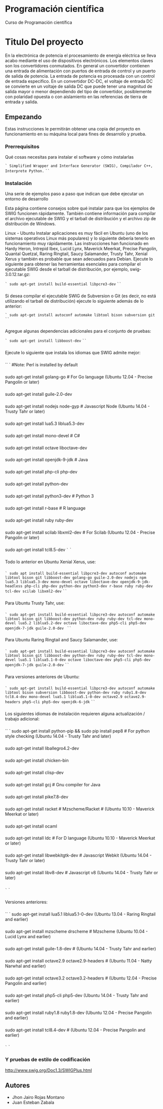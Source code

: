 # Programación científica
Curso de Programación científica 



# Titulo Del proyecto

En la electrónica de potencia el procesamiento de energía eléctrica se lleva acabo mediante el uso de dispositivos electrónicos. Los elementos claves son los convertidores conmutados. En general un convertidor contienen una entrada de alimentación con puertos de entrada de control y un puerto de salida de potencia. La entrada de potencia es procesada con un control de entrada especifico. En un convertidor DC-DC, el voltaje de entrada DC se convierte en un voltaje de salida DC que puede tener una magnitud de salida mayor o menor dependiendo del tipo de convertidor, posiblemente con polaridad opuesta o con aislamiento en las referencias de tierra de entrada y salida.

## Empezando

Estas instrucciones le permitirán obtener una copia del proyecto en funcionamiento en su máquina local para fines de desarrollo y prueba.

### Prerrequisitos

Qué cosas necesitas para instalar el software y cómo instalarlas

`` `
Simplified Wrapper and Interface Generator (SWIG), Compilador C++, Interprete Python.
`` `
`` `
### Instalación

Una serie de ejemplos paso a paso que indican que debe ejecutar un entorno de desarrollo

Esta página contiene consejos sobre qué instalar para que los ejemplos de SWIG funcionen rápidamente. También contiene información para compilar el archivo ejecutable de SWIG y el tarball de distribución y el archivo zip de distribución de Windows.

Linux - Ubuntu
Instalar aplicaciones es muy fácil en Ubuntu (uno de los sistemas operativos Linux más populares) y lo siguiente debería tenerlo en funcionamiento muy rápidamente. Las instrucciones han funcionado en Hardy Heron, Intrepid Ibex, Lucid Lynx, Maverick Meerkat, Precise Pangolin, Quantal Quetzal, Raring Ringtail, Saucy Salamander, Trusty Tahr, Xenial Xerus y también es probable que sean adecuados para Debian. Ejecute lo siguiente para obtener las herramientas esenciales para compilar el ejecutable SWIG desde el tarball de distribución, por ejemplo, swig-3.0.12.tar.gz:

`` `
sudo apt-get install build-essential libpcre3-dev
`` `
`` `
###

Si desea compilar el ejecutable SWIG de Subversion o Git (es decir, no está utilizando el tarball de distribución) ejecute lo siguiente además de lo anterior:

`` `
sudo apt-get install autoconf automake libtool bison subversion git
`` `
`` `
###
Agregue algunas dependencias adicionales para el conjunto de pruebas:

`` `
sudo apt-get install libboost-dev
`` `
`` `
###
Ejecute lo siguiente que instala los idiomas que SWIG admite mejor:
###
`` `
#Note: Perl is installed by default
###
sudo apt-get install golang-go # For Go language (Ubuntu 12.04 - Precise Pangolin or later)
###
sudo apt-get install guile-2.0-dev
###
sudo apt-get install nodejs node-gyp # Javascript Node (Ubuntu 14.04 - Trusty Tahr or later)
###
sudo apt-get install lua5.3 liblua5.3-dev
###
sudo apt-get install mono-devel # C#
###
sudo apt-get install octave liboctave-dev
###
sudo apt-get install openjdk-9-jdk # Java
###
sudo apt-get install php-cli php-dev
###
sudo apt-get install python-dev
###
sudo apt-get install python3-dev # Python 3
###
sudo apt-get install r-base # R language
###
sudo apt-get install ruby ruby-dev
###
sudo apt-get install scilab libxml2-dev # For Scilab (Ubuntu 12.04 - Precise Pangolin or later)
###
sudo apt-get install tcl8.5-dev
`` `
`` `
###
Todo lo anterior en Ubuntu Xenial Xerus, use:
###

`` `
sudo apt install build-essential libpcre3-dev autoconf automake libtool bison git libboost-dev golang-go guile-2.0-dev nodejs npm lua5.3 liblua5.3-dev mono-devel octave liboctave-dev openjdk-9-jdk-headless php-cli php-dev python-dev python3-dev r-base ruby ruby-dev tcl-dev scilab libxml2-dev
`` `
`` `
###
Para Ubuntu Trusty Tahr, use:
###
`` `
sudo apt-get install build-essential libpcre3-dev autoconf automake libtool bison git libboost-dev python-dev ruby ruby-dev tcl-dev mono-devel lua5.2 liblua5.2-dev octave liboctave-dev php5-cli php5-dev openjdk-7-jdk guile-2.0-dev 
`` `
`` `
###
Para Ubuntu Raring Ringtail and Saucy Salamander, use:
###
`` `
sudo apt-get install build-essential libpcre3-dev autoconf automake libtool bison git libboost-dev python-dev ruby ruby-dev tcl-dev mono-devel lua5.1 liblua5.1-0-dev octave liboctave-dev php5-cli php5-dev openjdk-7-jdk guile-2.0-dev
`` `
`` `
###
Para versiones anteriores de Ubuntu:
###
`` `
sudo apt-get install build-essential libpcre3-dev autoconf automake libtool bison subversion libboost-dev python-dev ruby ruby1.8-dev tcl8.4-dev mono-devel lua5.1 liblua5.1-0-dev octave2.9 octave2.9-headers php5-cli php5-dev openjdk-6-jdk
`` `
`` `
###
Los siguientes idiomas de instalación requieren alguna actualización / trabajo adicional:
###
`` `
sudo apt-get install python-pip && sudo pip install pep8 # For python style checking (Ubuntu 14.04 - Trusty Tahr and later)
###
sudo apt-get install liballegro4.2-dev
###
sudo apt-get install chicken-bin
###
sudo apt-get install clisp-dev
###
sudo apt-get install gcj # Gnu compiler for Java
###
sudo apt-get install pike7.8-dev
###
sudo apt-get install racket # Mzscheme/Racket # (Ubuntu 10.10 - Maverick Meerkat or later)
###
sudo apt-get install ocaml
###
sudo apt-get install ldc # For D language (Ubuntu 10.10 - Maverick Meerkat or later)
###
sudo apt-get install libwebkitgtk-dev # Javascript Webkit (Ubuntu 14.04 - Trusty Tahr or later)
###
sudo apt-get install libv8-dev # Javascript v8 (Ubuntu 14.04 - Trusty Tahr or later)
###
`` `
`` `
###
Versiones anteriores:
###
`` `
sudo apt-get install lua5.1 liblua5.1-0-dev (Ubuntu 13.04 - Raring Ringtail and earlier)
###
sudo apt-get install mzscheme drscheme # Mzscheme (Ubuntu 10.04 - Lucid Lynx and earlier)
###
sudo apt-get install guile-1.8-dev # (Ubuntu 14.04 - Trusty Tahr and earlier)
###
sudo apt-get install octave2.9 octave2.9-headers # (Ubuntu 11.04 - Natty Narwhal and earlier)
###
sudo apt-get install octave3.2 octave3.2-headers # (Ubuntu 12.04 - Precise Pangolin and earlier)
###
sudo apt-get install php5-cli php5-dev (Ubuntu 14.04 - Trusty Tahr and earlier)
###
sudo apt-get install ruby1.8 ruby1.8-dev (Ubuntu 12.04 - Precise Pangolin and earlier)
###
sudo apt-get install tcl8.4-dev # (Ubuntu 12.04 - Precise Pangolin and earlier)
###
`` `
`` `
###
### Y pruebas de estilo de codificación

http://www.swig.org/Doc1.3/SWIGPlus.html

## Autores

* Jhon Jairo Rojas Montano
* Juan Esteban Zabala
